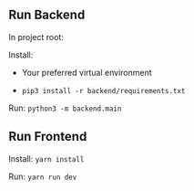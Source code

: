 ## Run Backend
In project root:

Install:

- Your preferred virtual environment

- ```pip3 install -r backend/requirements.txt```

Run: ```python3 -m backend.main```

## Run Frontend
Install: ```yarn install```

Run: ```yarn run dev```
